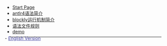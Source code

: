 - [Start Page](README.md)  
- [antlr4语法简介](antlr4.md)  
- [blockly运行机制简介](blockly.md)  
- [语法文件规则](grammerFile.md)  
- [demo](demo.md)  

<hr style="border: none;border-bottom: 1px solid #eee;margin:-6px 15px">
- <a href="#/en/README" style="color:navy;opacity: 0.75;">English Version</a>